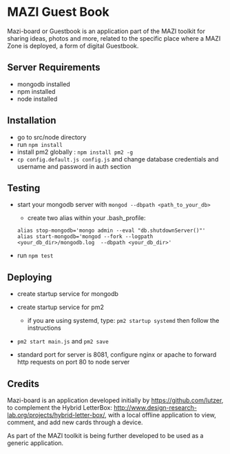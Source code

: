 # MAZI Guest Book

Mazi-board or Guestbook is an application part of the MAZI toolkit for sharing ideas, photos and more, related to the specific place where a MAZI Zone is deployed, a form of digital Guestbook.

## Server Requirements

* mongodb installed
* npm installed
* node installed

## Installation

* go to src/node directory
* run `npm install`
* install pm2 globally : `npm install pm2 -g`
* `cp config.default.js config.js` and change database credentials and username and password in auth section

## Testing

* start your mongodb server with `mongod --dbpath <path_to_your_db>`

  * create two alias within your .bash_profile:

  ```shell
  alias stop-mongodb='mongo admin --eval "db.shutdownServer()"'
  alias start-mongodb='mongod --fork --logpath <your_db_dir>/mongodb.log  --dbpath <your_db_dir>'
  ```

* run `npm test`

## Deploying

*  create startup service for mongodb

*  create startup service for pm2
     * if you are using systemd, type: `pm2 startup systemd` then follow the instructions

*  `pm2 start main.js` and `pm2 save`

*  standard port for server is 8081, configure nginx or apache to forward http requests on port 80 to node server


## Credits

Mazi-board is an application developed initially by https://github.com/lutzer, to complement the Hybrid LetterBox: http://www.design-research-lab.org/projects/hybrid-letter-box/, with a local offline application to view, comment, and add new cards through a device.

As part of the MAZI toolkit is being further developed to be used as a generic application.

